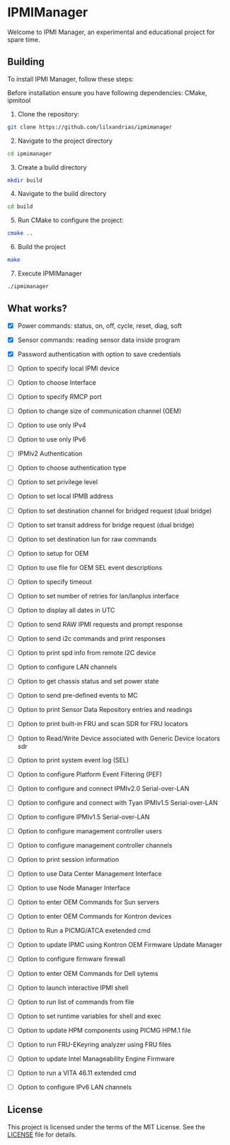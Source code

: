# IPMIManager

Welcome to IPMI Manager, an experimental and educational project for spare time.

## Building

To install IPMI Manager, follow these steps:

Before installation ensure you have following dependencies: CMake, ipmitool

1. Clone the repository:


```bash
git clone https://github.com/lilxandrias/ipmimanager
```

2. Navigate to the project directory


```bash
cd ipmimanager
```

3. Create a build directory


```bash
mkdir build
```

4. Navigate to the build directory


```bash
cd build
```

5. Run CMake to configure the project:


```bash
cmake ..
```

6. Build the project


```bash
make
```

7. Execute IPMIManager


```bash
./ipmimanager
```

## What works?

- [x] Power commands: status, on, off, cycle, reset, diag, soft

- [x] Sensor commands: reading sensor data inside program

- [x] Password authentication with option to save credentials

- [ ] Option to specify local IPMI device

- [ ] Option to choose Interface

- [ ] Option to specify RMCP port

- [ ] Option to change size of communication channel (OEM)

- [ ] Option to use only IPv4

- [ ] Option to use only IPv6

- [ ] IPMIv2 Authentication

- [ ] Option to choose authentication type

- [ ] Option to set privilege level

- [ ] Option to set local IPMB address

- [ ] Option to set destination channel for bridged request (dual bridge)

- [ ] Option to set transit address for bridge request (dual bridge)

- [ ] Option to set destination lun for raw commands

- [ ] Option to setup for OEM

- [ ] Option to use file for OEM SEL event descriptions

- [ ] Option to specify timeout

- [ ] Option to set number of retries for lan/lanplus interface

- [ ] Option to display all dates in UTC

- [ ] Option to send RAW IPMI requests and prompt response

- [ ] Option to send i2c commands and print responses

- [ ] Option to print spd info from remote I2C device

- [ ] Option to configure LAN channels

- [ ] Option to get chassis status and set power state

- [ ] Option to send pre-defined events to MC

- [ ] Option to print Sensor Data Repository entries and readings

- [ ] Option to print built-in FRU and scan SDR for FRU locators

- [ ] Option to Read/Write Device associated with Generic Device locators sdr

- [ ] Option to print system event log (SEL)

- [ ] Option to configure Platform Event Filtering (PEF)

- [ ] Option to configure and connect IPMIv2.0 Serial-over-LAN

- [ ] Option to configure and connect with Tyan IPMIv1.5 Serial-over-LAN

- [ ] Option to configure IPMIv1.5 Serial-over-LAN

- [ ] Option to configure management controller users

- [ ] Option to configure management controller channels

- [ ] Option to print session information

- [ ] Option to use Data Center Management Interface

- [ ] Option to use Node Manager Interface

- [ ] Option to enter OEM Commands for Sun servers

- [ ] Option to enter OEM Commands for Kontron devices

- [ ] Option to Run a PICMG/ATCA exetended cmd

- [ ] Option to update IPMC using Kontron OEM Firmware Update Manager

- [ ] Option to configure firmware firewall

- [ ] Option to enter OEM Commands for Dell sytems

- [ ] Option to launch interactive IPMI shell

- [ ] Option to run list of commands from file

- [ ] Option to set runtime variables for shell and exec

- [ ] Option to update HPM components using PICMG HPM.1 file

- [ ] Option to run FRU-EKeyring analyzer using FRU files

- [ ] Option to update Intel Manageability Engine Firmware

- [ ] Option to run a VITA 46.11 extended cmd

- [ ] Option to configure IPv6 LAN channels


## License

This project is licensed under the terms of the MIT License. See the [LICENSE](https://github.com/lilxandrias/ipmimanager/blob/main/LICENSE) file for details.

